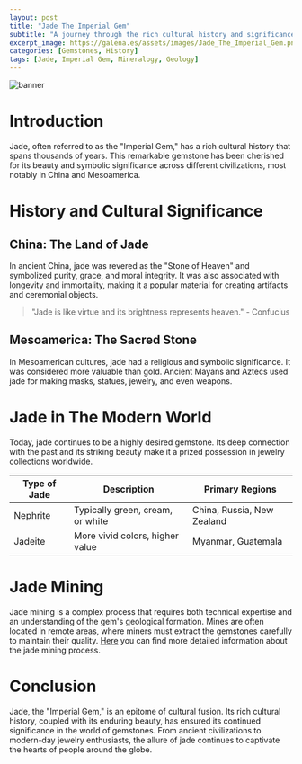 ```yaml
---
layout: post
title: "Jade The Imperial Gem"
subtitle: "A journey through the rich cultural history and significance of jade in the world of gemstones."
excerpt_image: https://galena.es/assets/images/Jade_The_Imperial_Gem.png
categories: [Gemstones, History]
tags: [Jade, Imperial Gem, Mineralogy, Geology]
---
```


![banner](https://galena.es/assets/images/Jade_The_Imperial_Gem.png "Image of Jade - The Imperial Gem")

# Introduction

Jade, often referred to as the "Imperial Gem," has a rich cultural history that spans thousands of years. This remarkable gemstone has been cherished for its beauty and symbolic significance across different civilizations, most notably in China and Mesoamerica.

# History and Cultural Significance

## China: The Land of Jade

In ancient China, jade was revered as the "Stone of Heaven" and symbolized purity, grace, and moral integrity. It was also associated with longevity and immortality, making it a popular material for creating artifacts and ceremonial objects.

> "Jade is like virtue and its brightness represents heaven." - Confucius

## Mesoamerica: The Sacred Stone

In Mesoamerican cultures, jade had a religious and symbolic significance. It was considered more valuable than gold. Ancient Mayans and Aztecs used jade for making masks, statues, jewelry, and even weapons.

# Jade in The Modern World

Today, jade continues to be a highly desired gemstone. Its deep connection with the past and its striking beauty make it a prized possession in jewelry collections worldwide.

| Type of Jade | Description | Primary Regions |
| --- | --- | --- |
| Nephrite | Typically green, cream, or white | China, Russia, New Zealand |
| Jadeite | More vivid colors, higher value | Myanmar, Guatemala |

# Jade Mining

Jade mining is a complex process that requires both technical expertise and an understanding of the gem's geological formation. Mines are often located in remote areas, where miners must extract the gemstones carefully to maintain their quality. [Here](https://www.gia.edu/jade) you can find more detailed information about the jade mining process.

# Conclusion

Jade, the "Imperial Gem," is an epitome of cultural fusion. Its rich cultural history, coupled with its enduring beauty, has ensured its continued significance in the world of gemstones. From ancient civilizations to modern-day jewelry enthusiasts, the allure of jade continues to captivate the hearts of people around the globe.